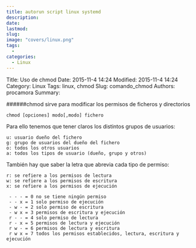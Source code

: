 ```yaml
---
title: autorun script linux systemd
description: 
date: 
lastmod: 
slug: 
image: "covers/linux.png"
tags:
  - 
categories:
  - Linux
---
```

Title: Uso de chmod
Date: 2015-11-4 14:24
Modified: 2015-11-4 14:24
Category: Linux
Tags: linux, chmod
Slug: comando_chmod
Authors: procamora
Summary:

######chmod sirve para modificar los permisos de ficheros y directorios

`chmod [opciones] modo[,modo] fichero`

Para ello tenemos que tener claros los distintos grupos de usuarios:
```
u: usuario dueño del fichero
g: grupo de usuarios del dueño del fichero
o: todos los otros usuarios
a: todos los tipos de usuario (dueño, grupo y otros)
```


También hay que saber la letra que abrevia cada tipo de permiso:
```
r: se refiere a los permisos de lectura
w: se refiere a los permisos de escritura
x: se refiere a los permisos de ejecución
```



```
 - - - = 0 no se tiene ningún permiso
 - - x = 1 solo permiso de ejecución
 - w - = 2 solo permiso de escritura
 - w x = 3 permisos de escritura y ejecución
 r - - = 4 solo permiso de lectura
 r - x = 5 permisos de lectura y ejecución
 r w - = 6 permisos de lectura y escritura
 r w x = 7 todos los permisos establecidos, lectura, escritura y ejecución
```
